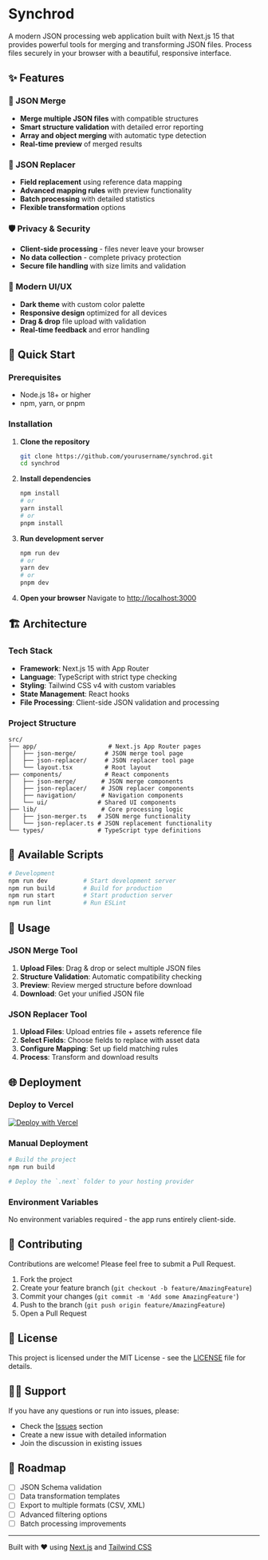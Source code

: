 # Synchrod

A modern JSON processing web application built with Next.js 15 that provides powerful tools for merging and transforming JSON files. Process files securely in your browser with a beautiful, responsive interface.

## ✨ Features

### 🔧 JSON Merge
- **Merge multiple JSON files** with compatible structures
- **Smart structure validation** with detailed error reporting  
- **Array and object merging** with automatic type detection
- **Real-time preview** of merged results

### 🔄 JSON Replacer
- **Field replacement** using reference data mapping
- **Advanced mapping rules** with preview functionality
- **Batch processing** with detailed statistics
- **Flexible transformation** options

### 🛡️ Privacy & Security
- **Client-side processing** - files never leave your browser
- **No data collection** - complete privacy protection
- **Secure file handling** with size limits and validation

### 🎨 Modern UI/UX
- **Dark theme** with custom color palette
- **Responsive design** optimized for all devices
- **Drag & drop** file upload with validation
- **Real-time feedback** and error handling

## 🚀 Quick Start

### Prerequisites
- Node.js 18+ or higher
- npm, yarn, or pnpm

### Installation

1. **Clone the repository**
   ```bash
   git clone https://github.com/yourusername/synchrod.git
   cd synchrod
   ```

2. **Install dependencies**
   ```bash
   npm install
   # or
   yarn install
   # or
   pnpm install
   ```

3. **Run development server**
   ```bash
   npm run dev
   # or
   yarn dev
   # or
   pnpm dev
   ```

4. **Open your browser**
   Navigate to [http://localhost:3000](http://localhost:3000)

## 🏗️ Architecture

### Tech Stack
- **Framework**: Next.js 15 with App Router
- **Language**: TypeScript with strict type checking
- **Styling**: Tailwind CSS v4 with custom variables
- **State Management**: React hooks
- **File Processing**: Client-side JSON validation and processing

### Project Structure
```
src/
├── app/                    # Next.js App Router pages
│   ├── json-merge/        # JSON merge tool page
│   ├── json-replacer/     # JSON replacer tool page
│   └── layout.tsx         # Root layout
├── components/            # React components
│   ├── json-merge/       # JSON merge components
│   ├── json-replacer/    # JSON replacer components
│   ├── navigation/       # Navigation components
│   └── ui/              # Shared UI components
├── lib/                  # Core processing logic
│   ├── json-merger.ts   # JSON merge functionality
│   └── json-replacer.ts # JSON replacement functionality
└── types/               # TypeScript type definitions
```

## 🔧 Available Scripts

```bash
# Development
npm run dev          # Start development server
npm run build        # Build for production
npm run start        # Start production server
npm run lint         # Run ESLint
```

## 📖 Usage

### JSON Merge Tool
1. **Upload Files**: Drag & drop or select multiple JSON files
2. **Structure Validation**: Automatic compatibility checking
3. **Preview**: Review merged structure before download
4. **Download**: Get your unified JSON file

### JSON Replacer Tool
1. **Upload Files**: Upload entries file + assets reference file
2. **Select Fields**: Choose fields to replace with asset data
3. **Configure Mapping**: Set up field matching rules
4. **Process**: Transform and download results

## 🌐 Deployment

### Deploy to Vercel
[![Deploy with Vercel](https://vercel.com/button)](https://vercel.com/new/clone?repository-url=https://github.com/yourusername/synchrod)

### Manual Deployment
```bash
# Build the project
npm run build

# Deploy the `.next` folder to your hosting provider
```

### Environment Variables
No environment variables required - the app runs entirely client-side.

## 🤝 Contributing

Contributions are welcome! Please feel free to submit a Pull Request.

1. Fork the project
2. Create your feature branch (`git checkout -b feature/AmazingFeature`)
3. Commit your changes (`git commit -m 'Add some AmazingFeature'`)
4. Push to the branch (`git push origin feature/AmazingFeature`)
5. Open a Pull Request

## 📄 License

This project is licensed under the MIT License - see the [LICENSE](LICENSE) file for details.

## 🙋‍♂️ Support

If you have any questions or run into issues, please:
- Check the [Issues](https://github.com/yourusername/synchrod/issues) section
- Create a new issue with detailed information
- Join the discussion in existing issues

## 🎯 Roadmap

- [ ] JSON Schema validation
- [ ] Data transformation templates  
- [ ] Export to multiple formats (CSV, XML)
- [ ] Advanced filtering options
- [ ] Batch processing improvements

---

Built with ❤️ using [Next.js](https://nextjs.org/) and [Tailwind CSS](https://tailwindcss.com/)